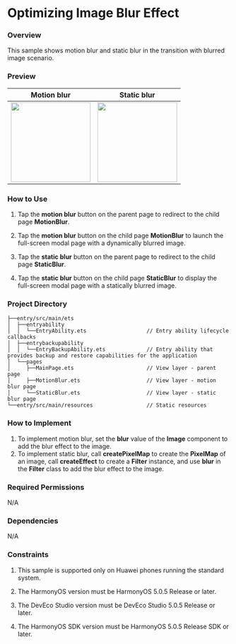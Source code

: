# Optimizing Image Blur Effect

### Overview

This sample shows motion blur and static blur in the transition with blurred image scenario.

### Preview

|              Motion blur                |               Static blur             |
|----------------------------------------|----------------------------------------|
| <img src="screenshots/devices/motion_blur.gif" width="180"> | <img src="screenshots/devices/static_blur.gif" width="180"> |


### How to Use

1. Tap the **motion blur** button on the parent page to redirect to the child page **MotionBlur**.

2. Tap the **motion blur** button on the child page **MotionBlur** to launch the full-screen modal page with a dynamically blurred image.

3. Tap the **static blur** button on the parent page to redirect to the child page **StaticBlur**.

4. Tap the **static blur** button on the child page **StaticBlur** to display the full-screen modal page with a statically blurred image.

### Project Directory
```
├──entry/src/main/ets
│  ├──entryability
│  │  └──EntryAbility.ets                   // Entry ability lifecycle callbacks
│  ├──entrybackupability
│  │  └──EntryBackupAbility.ets             // Entry ability that provides backup and restore capabilities for the application
│  └──pages
│     ├──MainPage.ets                       // View layer - parent page
│     ├──MotionBlur.ets                     // View layer - motion blur page
│     └──StaticBlur.ets                     // View layer - static blur page
└──entry/src/main/resources                 // Static resources
```

### How to Implement

1. To implement motion blur, set the **blur** value of the **Image** component to add the blur effect to the image.
2. To implement static blur, call **createPixelMap** to create the **PixelMap** of an image, call **createEffect** to create a **Filter** instance, and use **blur** in the **Filter** class to add the blur effect to the image.

### Required Permissions

N/A

### Dependencies

N/A

### Constraints

1. This sample is supported only on Huawei phones running the standard system.

2. The HarmonyOS version must be HarmonyOS 5.0.5 Release or later.

3. The DevEco Studio version must be DevEco Studio 5.0.5 Release or later.

4. The HarmonyOS SDK version must be HarmonyOS 5.0.5 Release SDK or later.
